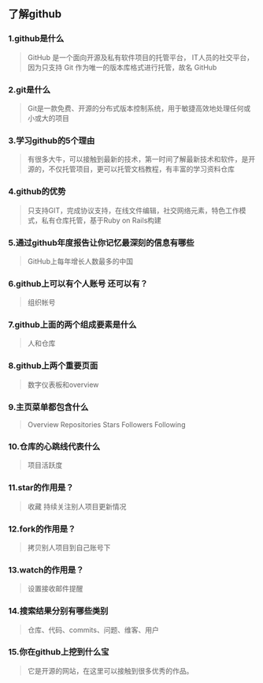 ## 了解github

### 1.github是什么
> GitHub 是一个面向开源及私有软件项目的托管平台，  IT人员的社交平台，因为只支持 Git 作为唯一的版本库格式进行托管，故名 GitHub

### 2.git是什么
> Git是一款免费、开源的分布式版本控制系统，用于敏捷高效地处理任何或小或大的项目

### 3.学习github的5个理由
> 有很多大牛，可以接触到最新的技术，第一时间了解最新技术和软件，是开源的，不仅托管项目，更可以托管文档教程，有丰富的学习资料仓库

### 4.github的优势
> 只支持GIT，完成协议支持，在线文件编辑，社交网络元素，特色工作模式，私有仓库托管，基于Ruby on Rails构建

### 5.通过github年度报告让你记忆最深刻的信息有哪些
> GitHub上每年增长人数最多的中国

### 6.github上可以有个人账号 还可以有？
> 组织帐号 

### 7.github上面的两个组成要素是什么
> 人和仓库

### 8.github上两个重要页面
> 数字仪表板和overview

### 9.主页菜单都包含什么
> Overview Repositories Stars Followers Following

### 10.仓库的心跳线代表什么
> 项目活跃度

### 11.star的作用是？
> 收藏 持续关注别人项目更新情况

### 12.fork的作用是？
> 拷贝别人项目到自己账号下

### 13.watch的作用是？
> 设置接收邮件提醒

### 14.搜索结果分别有哪些类别
> 仓库、代码、commits、问题、维客、用户

### 15.你在github上挖到什么宝
> 它是开源的网站，在这里可以接触到很多优秀的作品。
